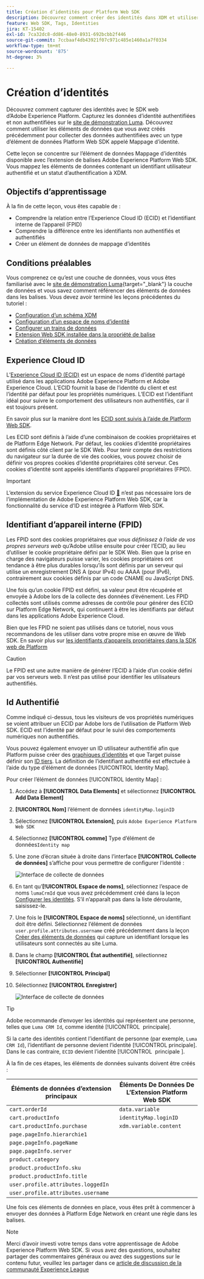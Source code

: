 ```yaml
---
title: Création d’identités pour Platform Web SDK
description: Découvrez comment créer des identités dans XDM et utiliser l’élément de données Identity Map pour capturer des identifiants d’utilisateur. Cette leçon fait partie du tutoriel Implémentation d’Adobe Experience Cloud avec le SDK web.
feature: Web SDK, Tags, Identities
jira: KT-15402
exl-id: 7ca32dc8-dd86-48e0-8931-692bcbb2f446
source-git-commit: 7ccbaaf4db43921f07c971c485e1460a1a7f0334
workflow-type: tm+mt
source-wordcount: '875'
ht-degree: 3%

---
```


# Création d’identités

Découvrez comment capturer des identités avec le SDK web d’Adobe Experience Platform. Capturez les données d’identité authentifiées et non authentifiées sur le [site de démonstration Luma](https://luma.enablementadobe.com/content/luma/us/en.html). Découvrez comment utiliser les éléments de données que vous avez créés précédemment pour collecter des données authentifiées avec un type d’élément de données Platform Web SDK appelé Mappage d’identité.

Cette leçon se concentre sur l’élément de données Mappage d’identités disponible avec l’extension de balises Adobe Experience Platform Web SDK. Vous mappez les éléments de données contenant un identifiant utilisateur authentifié et un statut d’authentification à XDM.

## Objectifs d’apprentissage

À la fin de cette leçon, vous êtes capable de :

* Comprendre la relation entre l’Experience Cloud ID (ECID) et l’identifiant interne de l’appareil (FPID)
* Comprendre la différence entre les identifiants non authentifiés et authentifiés
* Créer un élément de données de mappage d’identités

## Conditions préalables

Vous comprenez ce qu’est une couche de données, vous vous êtes familiarisé avec le [site de démonstration Luma](https://luma.enablementadobe.com/content/luma/us/en.html){target="_blank"} la couche de données et vous savez comment référencer des éléments de données dans les balises. Vous devez avoir terminé les leçons précédentes du tutoriel :

* [Configuration d’un schéma XDM](configure-schemas.md)
* [Configuration d’un espace de noms d’identité](configure-identities.md)
* [Configurer un trains de données](configure-datastream.md)
* [Extension Web SDK installée dans la propriété de balise](install-web-sdk.md)
* [Création d’éléments de données](create-data-elements.md)


## Experience Cloud ID

L’[Experience Cloud ID (ECID)](https://experienceleague.adobe.com/fr/docs/experience-platform/identity/features/ecid) est un espace de noms d’identité partagé utilisé dans les applications Adobe Experience Platform et Adobe Experience Cloud. L’ECID fournit la base de l’identité du client et est l’identité par défaut pour les propriétés numériques. L’ECID est l’identifiant idéal pour suivre le comportement des utilisateurs non authentifiés, car il est toujours présent.

<!-- FYI I commented this out because it was breaking the build - Jack
>[!TIP]
>
> When you use the Experience Platform Web SDK to set up Adobe applications on your digital properties, the ECID is generated at the Adobe Edge server level. As such, ECID is not viewable on the client-side network request payload. You can view the ECID by seeing the Preview tab of the network request, or by using the [Adobe Experience Platform Debugger Edge Trace](set-up-analytics.md#experience-cloud-id-validation).
>![View ECID](assets/validate-dev-console-ecid.png)
-->

En savoir plus sur la manière dont les [ECID sont suivis à l’aide de Platform Web SDK](https://experienceleague.adobe.com/fr/docs/experience-platform/edge/identity/overview).

Les ECID sont définis à l’aide d’une combinaison de cookies propriétaires et de Platform Edge Network. Par défaut, les cookies d’identité propriétaires sont définis côté client par le SDK Web. Pour tenir compte des restrictions du navigateur sur la durée de vie des cookies, vous pouvez choisir de définir vos propres cookies d’identité propriétaires côté serveur. Ces cookies d’identité sont appelés identifiants d’appareil propriétaires (FPID).

>[!IMPORTANT]
>
>L’extension du service Experience Cloud ID [&#128279;](https://exchange.adobe.com/apps/ec/100160/adobe-experience-cloud-id-launch-extension) n’est pas nécessaire lors de l’implémentation de Adobe Experience Platform Web SDK, car la fonctionnalité du service d’ID est intégrée à Platform Web SDK.

## Identifiant d’appareil interne (FPID)

Les FPID sont des cookies propriétaires _que vous définissez à l’aide de vos propres serveurs web_ qu’Adobe utilise ensuite pour créer l’ECID, au lieu d’utiliser le cookie propriétaire défini par le SDK Web. Bien que la prise en charge des navigateurs puisse varier, les cookies propriétaires ont tendance à être plus durables lorsqu’ils sont définis par un serveur qui utilise un enregistrement DNS A (pour IPv4) ou AAAA (pour IPv6), contrairement aux cookies définis par un code CNAME ou JavaScript DNS.

Une fois qu’un cookie FPID est défini, sa valeur peut être récupérée et envoyée à Adobe lors de la collecte des données d’événement. Les FPID collectés sont utilisés comme adresses de contrôle pour générer des ECID sur Platform Edge Network, qui continuent à être les identifiants par défaut dans les applications Adobe Experience Cloud.

Bien que les FPID ne soient pas utilisés dans ce tutoriel, nous vous recommandons de les utiliser dans votre propre mise en œuvre de Web SDK. En savoir plus sur [les identifiants d’appareils propriétaires dans la SDK web de Platform](https://experienceleague.adobe.com/fr/docs/experience-platform/edge/identity/first-party-device-ids)

>[!CAUTION]
>
> Le FPID est une autre manière de générer l’ECID à l’aide d’un cookie défini par vos serveurs web. Il n’est pas utilisé pour identifier les utilisateurs authentifiés.

## Id Authentifié

Comme indiqué ci-dessus, tous les visiteurs de vos propriétés numériques se voient attribuer un ECID par Adobe lors de l’utilisation de Platform Web SDK. ECID est l’identité par défaut pour le suivi des comportements numériques non authentifiés.

Vous pouvez également envoyer un ID utilisateur authentifié afin que Platform puisse créer des [graphiques d’identités](https://experienceleague.adobe.com/fr/docs/platform-learn/tutorials/identities/understanding-identity-and-identity-graphs) et que Target puisse définir son [ID tiers](https://experienceleague.adobe.com/fr/docs/target/using/audiences/visitor-profiles/3rd-party-id). La définition de l’identifiant authentifié est effectuée à l’aide du type d’élément de données [!UICONTROL Identity Map].

Pour créer l’élément de données [!UICONTROL Identity Map] :

1. Accédez à **[!UICONTROL Data Elements]** et sélectionnez **[!UICONTROL Add Data Element]**

1. **[!UICONTROL Nom]** l’élément de données `identityMap.loginID`

1. Sélectionnez **[!UICONTROL Extension]**, puis `Adobe Experience Platform Web SDK`

1. Sélectionnez **[!UICONTROL comme]** Type d’élément de données`Identity map`

1. Une zone d’écran située à droite dans l’interface **[!UICONTROL Collecte de données]** s’affiche pour vous permettre de configurer l’identité :

   ![Interface de collecte de données](assets/identity-identityMap-setup.png)

1. En tant qu’**[!UICONTROL Espace de noms]**, sélectionnez l’espace de noms `lumaCrmId` que vous avez précédemment créé dans la leçon [Configurer les identités](configure-identities.md). S’il n’apparaît pas dans la liste déroulante, saisissez-le.

1. Une fois le **[!UICONTROL Espace de noms]** sélectionné, un identifiant doit être défini. Sélectionnez l’élément de données `user.profile.attributes.username` créé précédemment dans la leçon [Créer des éléments de données](create-data-elements.md#create-data-elements-to-capture-the-data-layer) qui capture un identifiant lorsque les utilisateurs sont connectés au site Luma.

   <!--  >[!TIP]
    >
    >You can verify the **[!UICONTROL Luma CRM ID]** is collected in a data element on the web property by going to the [Luma Demo site](https://luma.enablementadobe.com/content/luma/us/en.html), logging in, [switching the tag environment](validate-with-debugger.md#use-the-experience-platform-debugger-to-map-to-your-tag-property) to your own, and typing `_satellite.getVar("user.profile.attributes.username")` in the web browser developer console.
    >
    >   ![Data Element  ID ](assets/identity-data-element-customer-id.png)
    -->

1. Dans le champ **[!UICONTROL État authentifié]**, sélectionnez **[!UICONTROL Authentifié]**
1. Sélectionner **[!UICONTROL Principal]**

1. Sélectionnez **[!UICONTROL Enregistrer]**

   ![Interface de collecte de données](assets/identity-id-namespace.png)

>[!TIP]
>
> Adobe recommande d’envoyer les identités qui représentent une personne, telles que `Luma CRM Id`, comme identité [!UICONTROL &#x200B; principale].
>
> Si la carte des identités contient l’identifiant de personne (par exemple, `Luma CRM Id`), l’identifiant de personne devient l’identité [!UICONTROL principale]. Dans le cas contraire, `ECID` devient l’identité [!UICONTROL &#x200B; principale &#x200B;].




<!--
1. Once the data element is configured in **[!UICONTROL Data Collection interface]**, it can be tested on the Luma web property like any other Data Element. Enter the following script in the browser developer console
   
   
   ```
   _satellite.getVar('identityMap.loginID')
   ```  

   ![Data Collection interface](assets/identity-consoleIdentityDataElement.png)
   
   >[!NOTE]
   >
   >ECID identifier will NOT populate in the Data Element, as this is configured already with Platform Web SDK.   
-->

À la fin de ces étapes, les éléments de données suivants doivent être créés :

| Éléments de données d’extension principaux | Éléments De Données De L’Extension Platform Web SDK |
-----------------------------|-------------------------------
| `cart.orderId` | `data.variable` |
| `cart.productInfo` | `identityMap.loginID` |
| `cart.productInfo.purchase` | `xdm.variable.content` |
| `page.pageInfo.hierarchie1` | |
| `page.pageInfo.pageName` | |
| `page.pageInfo.server` | |
| `product.category` | |
| `product.productInfo.sku` | |
| `product.productInfo.title` | |
| `user.profile.attributes.loggedIn` | |
| `user.profile.attributes.username` | |

Une fois ces éléments de données en place, vous êtes prêt à commencer à envoyer des données à Platform Edge Network en créant une règle dans les balises.

>[!NOTE]
>
>Merci d’avoir investi votre temps dans votre apprentissage de Adobe Experience Platform Web SDK. Si vous avez des questions, souhaitez partager des commentaires généraux ou avez des suggestions sur le contenu futur, veuillez les partager dans ce [article de discussion de la communauté Experience League](https://experienceleaguecommunities.adobe.com/t5/adobe-experience-platform-data/tutorial-discussion-implement-adobe-experience-cloud-with-web/td-p/444996?profile.language=fr)
